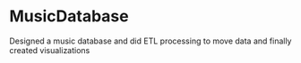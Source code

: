 # MusicDatabase
Designed a music database and did ETL processing to move data and finally created visualizations
